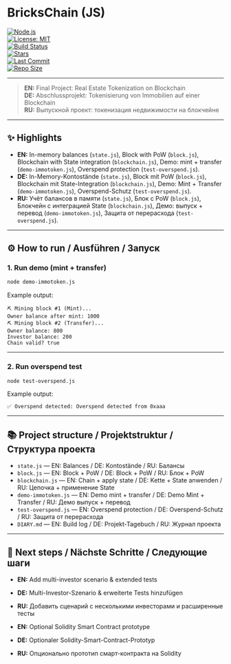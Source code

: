 # BricksChain (JS)

[![Node.js](https://img.shields.io/badge/Node.js-%3E%3D18-brightgreen)](https://nodejs.org/)  
[![License: MIT](https://img.shields.io/badge/License-MIT-blue.svg)](./LICENSE)  
[![Build Status](https://img.shields.io/badge/build-passing-brightgreen.svg)]()  
[![Stars](https://img.shields.io/github/stars/CrystalGalaxy777/brickschain?style=social)](https://github.com/CrystalGalaxy777/brickschain/stargazers)  
[![Last Commit](https://img.shields.io/github/last-commit/CrystalGalaxy777/brickschain)](https://github.com/CrystalGalaxy777/brickschain/commits/main)  
[![Repo Size](https://img.shields.io/github/repo-size/CrystalGalaxy777/brickschain)](https://github.com/CrystalGalaxy777/brickschain)  

---

> **EN:** Final Project: Real Estate Tokenization on Blockchain  
> **DE:** Abschlussprojekt: Tokenisierung von Immobilien auf einer Blockchain  
> **RU:** Выпускной проект: токенизация недвижимости на блокчейне  

---

## ✨ Highlights

- **EN:** In-memory balances (`state.js`), Block with PoW (`block.js`), Blockchain with State integration (`blockchain.js`), Demo: mint + transfer (`demo-immotoken.js`), Overspend protection (`test-overspend.js`).  
- **DE:** In-Memory-Kontostände (`state.js`), Block mit PoW (`block.js`), Blockchain mit State-Integration (`blockchain.js`), Demo: Mint + Transfer (`demo-immotoken.js`), Overspend-Schutz (`test-overspend.js`).  
- **RU:** Учёт балансов в памяти (`state.js`), Блок с PoW (`block.js`), Блокчейн с интеграцией State (`blockchain.js`), Демо: выпуск + перевод (`demo-immotoken.js`), Защита от перерасхода (`test-overspend.js`).  

---

## ⚙️ How to run / Ausführen / Запуск

### 1. Run demo (mint + transfer)
```bash
node demo-immotoken.js
````

Example output:

```
⛏ Mining block #1 (Mint)...
Owner balance after mint: 1000
⛏ Mining block #2 (Transfer)...
Owner balance: 800
Investor balance: 200
Chain valid? true
```

---

### 2. Run overspend test

```bash
node test-overspend.js
```

Example output:

```
✅ Overspend detected: Overspend detected from 0xaaa
```

---

## 📚 Project structure / Projektstruktur / Структура проекта

* `state.js` — EN: Balances / DE: Kontostände / RU: Балансы
* `block.js` — EN: Block + PoW / DE: Block + PoW / RU: Блок + PoW
* `blockchain.js` — EN: Chain + apply state / DE: Kette + State anwenden / RU: Цепочка + применение State
* `demo-immotoken.js` — EN: Demo mint + transfer / DE: Demo Mint + Transfer / RU: Демо выпуск + перевод
* `test-overspend.js` — EN: Overspend protection / DE: Overspend-Schutz / RU: Защита от перерасхода
* `DIARY.md` — EN: Build log / DE: Projekt-Tagebuch / RU: Журнал проекта

---

## 🚀 Next steps / Nächste Schritte / Следующие шаги

* **EN:** Add multi-investor scenario & extended tests

* **DE:** Multi-Investor-Szenario & erweiterte Tests hinzufügen

* **RU:** Добавить сценарий с несколькими инвесторами и расширенные тесты

* **EN:** Optional Solidity Smart Contract prototype

* **DE:** Optionaler Solidity-Smart-Contract-Prototyp

* **RU:** Опционально прототип смарт-контракта на Solidity

